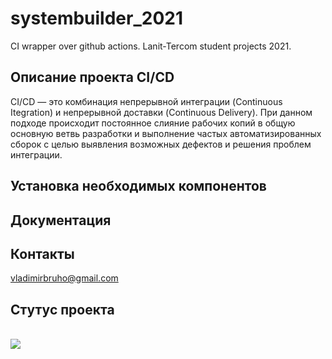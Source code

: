 # systembuilder_2021
CI wrapper over github actions. Lanit-Tercom student projects 2021.
## Описание проекта CI/CD
CI/CD — это комбинация непрерывной интеграции (Continuous Itegration) и непрерывной доставки (Continuous Delivery).
При данном подходе происходит постоянное слияние рабочих копий в общую основную ветвь разработки и выполнение частых автоматизированных сборок
с целью выявления возможных дефектов и решения проблем интеграции.
## Установка необходимых компонентов
## Документация
## Контакты
vladimirbruho@gmail.com
## Стутус проекта
<br><img src="https://github.com/Voolodimer/systembuilder_2021/workflows/Commit-Action/badge.svg"><br>
